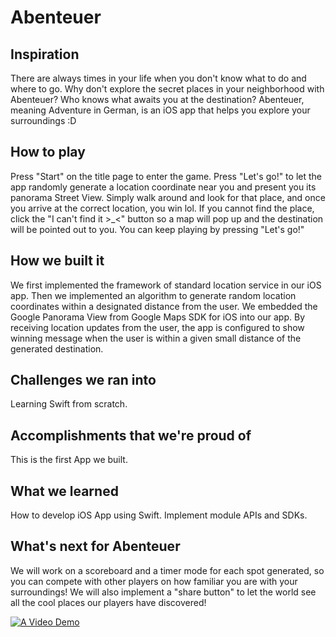 # Abenteuer

## Inspiration

There are always times in your life when you don't know what to do and where to go. Why don't explore the secret places in your neighborhood with Abenteuer? Who knows what awaits you at the destination? Abenteuer, meaning Adventure in German, is an iOS app that helps you explore your surroundings :D

## How to play

Press "Start" on the title page to enter the game. Press "Let's go!" to let the app randomly generate a location coordinate near you and present you its panorama Street View. Simply walk around and look for that place, and once you arrive at the correct location, you win lol. If you cannot find the place, click the "I can't find it >_<" button so a map will pop up and the destination will be pointed out to you. You can keep playing by pressing "Let's go!"


## How we built it

We first implemented the framework of standard location service in our iOS app. Then we implemented an algorithm to generate random location coordinates within a designated distance from the user. We embedded the Google Panorama View from Google Maps SDK for iOS into our app. By receiving location updates from the user, the app is configured to show winning message when the user is within a given small distance of the generated destination. 

## Challenges we ran into

Learning Swift from scratch. 

## Accomplishments that we're proud of

This is the first App we built.

## What we learned

How to develop iOS App using Swift. Implement module APIs  and SDKs. 

## What's next for Abenteuer

We will work on a scoreboard and a timer mode for each spot generated, so you can compete with other players on how familiar you are with your surroundings! We will also implement a "share button" to let the world see all the cool places our players have discovered!



[![A Video Demo](http://img.youtube.com/vi/YOUTUBE_VIDEO_ID_HERE/0.jpg)](https://www.youtube.com/watch?v=gdFPyDS5Ioo)
